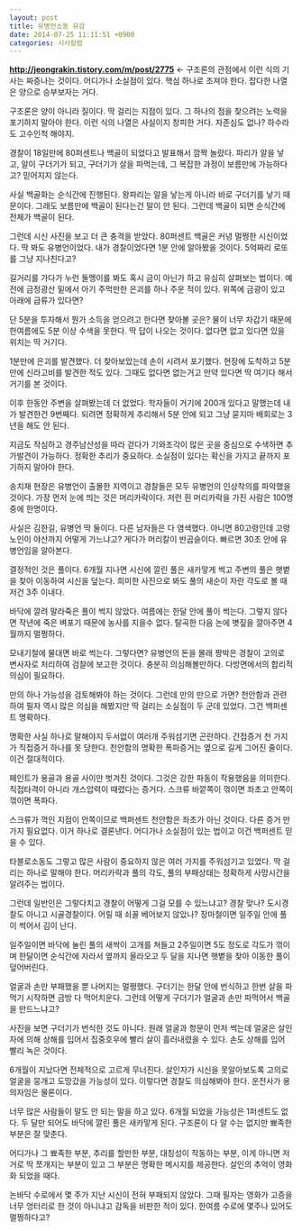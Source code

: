 ```yaml
---
layout: post
title: 유병언소동 유감
date: 2014-07-25 11:11:51 +0900
categories: 시사칼럼
---
```

**http://jeongrakin.tistory.com/m/post/2775** <- 구조론의 관점에서 이런 식의 기사는 짜증나는 것이다. 어디가나 소실점이 있다. 핵심 하나로 조져야 한다. 잡다한 나열은 양으로 승부보자는 거다. 

  


구조론은 양이 아니라 질이다. 딱 걸리는 지점이 있다. 그 하나의 점을 찾으려는 노력을 포기하지 말아야 한다. 이런 식의 나열은 사실이지 창피한 거다. 자존심도 없나? 하수라도 고수인척 해야지. 

  


경찰이 18일만에 80퍼센트나 백골이 되었다고 발표해서 깜짝 놀랐다. 파리가 알을 낳고, 알이 구더기가 되고, 구더기가 살을 파먹는데, 그 복잡한 과정이 보름만에 가능하다고? 믿어지지 않는다.

  


사실 백골화는 순식간에 진행된다. 왕파리는 알을 낳는게 아니라 바로 구더기를 낳기 때문이다. 그래도 보름만에 백골이 된다는건 말이 안 된다. 그런데 백골이 되면 순식간에 전체가 백골이 된다.

  


그런데 시신 사진을 보고 더 큰 충격을 받았다. 80퍼센트 백골은 커녕 멀쩡한 시신이었다. 딱 봐도 유병언이었다. 내가 경찰이었다면 1분 안에 알아봤을 것이다. 5억짜리 로또를 그냥 지나친다고?

  


길거리를 가다가 누런 돌멩이를 봐도 혹시 금이 아닌가 하고 유심히 살펴보는 법이다. 예전에 금정광산 밑에서 아기 주먹만한 은괴를 하나 주운 적이 있다. 위쪽에 금광이 있고 아래에 급류가 있다면?

  


단 5분을 투자해서 뭔가 소득을 얻으려고 한다면 찾아볼 곳은? 물이 너무 차갑기 때문에 한여름에도 5분 이상 수색을 못한다. 딱 답이 나오는 것이다. 없다면 없고 있다면 있을 위치는 딱 거기다.

  


1분만에 은괴를 발견했다. 더 찾아보았는데 손이 시려서 포기했다. 현장에 도착하고 5분만에 신라고비를 발견한 적도 있다. 그때도 없다면 없는거고 만약 있다면 딱 여기다 해서 거기를 본 것이다. 

  


이후 한동안 주변을 살펴봤는데 더 없었다. 학자들이 거기에 200개 있다고 말했는데 내가 발견한건 9번째다. 되려면 정확하게 추리해서 5분 안에 되고 그냥 묻지마 배회로는 3년을 해도 안 된다. 

  


지금도 작심하고 경주남산성을 따라 걷다가 기와조각이 많은 곳을 중심으로 수색하면 추가발견이 가능하다. 정확한 추리가 중요하다. 소실점이 있다는 확신을 가지고 끝까지 포기하지 말아야 한다. 

  


송치재 현장은 유병언이 출몰한 지역이고 경찰들은 모두 유병언의 인상착의를 파악했을 것이다. 가장 먼저 눈에 띄는 것은 머리카락이다. 저런 흰 머리카락을 가진 사람은 100명 중에 한명이다.

  


사실은 김한길, 유병언 딱 둘이다. 다른 남자들은 다 염색했다. 아니면 80고령인데 고령노인이 야산까지 어떻게 가느냐고? 게다가 머리칼이 반곱슬이다. 빠르면 30초 안에 유병언임을 알아본다.

  


결정적인 것은 풀이다. 6개월 지나면 시신에 깔린 풀은 새카맣게 썩고 주변의 풀은 햇볕을 찾아 이동하여 시신을 덮는다. 희미한 사진으로 봐도 풀의 새순이 자란 각도로 볼 때 저건 3주 이내다. 

  


바닥에 깔려 말라죽은 풀이 썩지 않았다. 여름에는 한달 안에 풀이 썩는다. 그렇지 않다면 작년에 죽은 벼포기 때문에 농사를 지을수 없다. 탈곡한 다음 논에 볏짚을 깔아주면 4월까지 멀쩡하다.

  


모내기철에 물대면 바로 썩는다. 그렇다면? 유병언의 돈을 몰래 짱박은 경찰이 고의로 변사자로 처리하여 검찰에 보고한 것이다. 충분히 의심해볼만하다. 다방면에서의 합리적 의심이 필요하다. 

  


만의 하나 가능성을 검토해봐야 하는 것이다. 그런데 만의 만으로 가면? 천안함과 관련하여 필자 역시 많은 의심을 해봤지만 딱 걸리는 소실점이 두 군데 있었다. 그건 백퍼센트 명확하다. 

  


명확한 사실 하나로 말해야지 두서없이 여러개 주워섬기면 곤란하다. 간접증거 천 가지가 직접증거 하나를 못 당한다. 천안함의 명확한 폭파증거는 옆으로 길게 그어진 줄이다. 이건 절대적이다.

  


페인트가 용골과 용골 사이만 벗겨진 것이다. 그것은 강한 파동이 작용했음을 의미한다. 직접타격이 아니라 개스압력이 때렸다는 증거다. 스크류 바깥쪽이 꺾이면 좌초고 안쪽이 꺾이면 폭파다. 

  


스크류가 꺽인 지점이 안쪽이므로 백퍼센트 천안함은 좌초가 아닌 것이다. 다른 증거 만가지 필요없다. 이거 하나로 결론낸다. 어디가나 소실점이 있는 법이고 이건 백퍼센트 믿을 수 있다. 

  


타블로소동도 그렇고 많은 사람이 중요하지 않은 여러 가지를 주워섬기고 있었다. 딱 걸리는 하나로 말해야 한다. 머리카락과 풀의 각도, 풀의 부패상태는 정확하게 사망시간을 알려주는 법이다.

  


그런데 일반인은 그렇다치고 경찰이 어떻게 그걸 모를 수 있느냐고? 경찰 맞나? 도시경찰도 아니고 시골경찰이다. 어릴 때 쇠꼴 베어보지 않았나? 장마철이면 일주일 안에 풀이 썩어서 김이 난다. 

  


일주일이면 바닥에 눌린 풀의 새싹이 고개를 쳐들고 2주일이면 5도 정도로 각도가 꺾이며 한달이면 순식간에 자라서 옆까지 올라오고 두 달을 지나면 햇볕을 찾아 이동한 풀이 덮어버린다. 

  


얼굴과 손만 부패했을 뿐 나머지는 멀쩡했다. 구더기는 한달 안에 번식하고 한번 살을 파먹기 시작하면 금방 다 먹어치운다. 그런데 어떻게 구더기가 얼굴과 손만 파먹어서 백골을 만드느냐고? 

  


사진을 보면 구더기가 번식한 것도 아니다. 원래 얼굴과 항문이 먼저 썩는데 얼굴은 살인자에 의해 상해를 입어서 집중호우에 빨리 살이 흘러내렸을 수 있다. 손도 상해를 입어 빨리 녹은 것이다.

  


6개월이 지났다면 전체적으로 고르게 무너진다. 살인자가 시신을 못알아보도록 고의로 얼굴을 뭉개고 도망갔을 가능성이 있다. 이렇다면 경찰도 의심해봐야 한다. 운전사가 용의자임은 물론이다. 

  


너무 많은 사람들이 말도 안 되는 말을 하고 있다. 6개월 되었을 가능성은 1퍼센트도 없다. 두 달만 되어도 바닥에 깔린 풀은 새카맣게 된다. 구조론이 다 알 수는 없지만 뾰족한 부분은 잘 맞춘다.

  


어디가나 그 뾰족한 부분, 추리를 할만한 부분, 대칭성이 작동하는 부분, 이게 아니면 저거로 딱 쪼개지는 부분이 있고 그 부분은 명확한 메시지를 제공한다. 살인의 추억이 영화화 되었을 때다. 

  


논바닥 수로에서 몇 주가 지난 시신이 전혀 부패되지 않았다. 그때 필자는 영화가 고증을 너무 엉터리로 한 것이 아니냐고 감독을 비판한 적이 있다. 한여름 수로에 몇주나 있어도 멀쩡하다고?